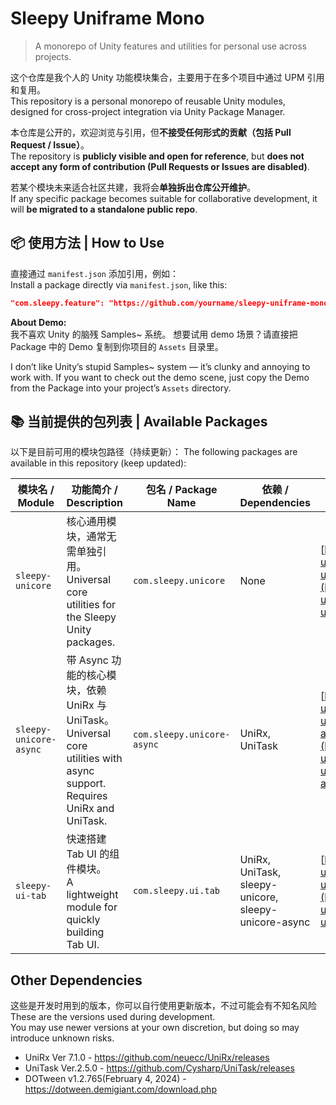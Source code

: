 # Sleepy Uniframe Mono

> A monorepo of Unity features and utilities for personal use across projects.

这个仓库是我个人的 Unity 功能模块集合，主要用于在多个项目中通过 UPM 引用和复用。  
This repository is a personal monorepo of reusable Unity modules, designed for cross-project integration via Unity Package Manager.

本仓库是公开的，欢迎浏览与引用，但**不接受任何形式的贡献（包括 Pull Request / Issue）**。  
The repository is **publicly visible and open for reference**, but **does not accept any form of contribution (Pull Requests or Issues are disabled)**.

若某个模块未来适合社区共建，我将会**单独拆出仓库公开维护**。  
If any specific package becomes suitable for collaborative development, it will **be migrated to a standalone public repo**.

## 📦 使用方法 | How to Use

直接通过 `manifest.json` 添加引用，例如：  
Install a package directly via `manifest.json`, like this:
```json
"com.sleepy.feature": "https://github.com/yourname/sleepy-uniframe-mono.git?path=sleepy-uniframe-mono_unity/Assets/[feature_path]"   
```

**About Demo:**    
我不喜欢 Unity 的脑残 Samples~ 系统。
想要试用 demo 场景？请直接把 Package 中的 Demo 复制到你项目的 `Assets` 目录里。

I don’t like Unity’s stupid Samples~ system — it’s clunky and annoying to work with.
If you want to check out the demo scene, just copy the Demo from the Package into your project’s `Assets` directory.

## 📚 当前提供的包列表 | Available Packages

以下是目前可用的模块包路径（持续更新）：
The following packages are available in this repository (keep updated):


| 模块名 / Module        | 功能简介 / Description                                                                                                       | 包名 / Package Name        | 依赖 / Dependencies | Git 地址 / Git URL                                                                                                                                                                                                                |
| ---------------------- | ---------------------------------------------------------------------------------------------------------------------------- | -------------------------- | ------------------- | --------------------------------------------------------------------------------------------------------------------------------------------------------------------------------------------------------------------------------- |
| `sleepy-unicore`       | 核心通用模块，通常无需单独引用。<br>Universal core utilities for the Sleepy Unity packages.                                  | `com.sleepy.unicore`       | None           | [https://github.com/hangekinobaka/sleepy-uniframe-mono.git?path=sleepy-uniframe-mono\_unity/Assets/unicore](https://github.com/hangekinobaka/sleepy-uniframe-mono.git?path=sleepy-uniframe-mono_unity/Assets/unicore)             |
| `sleepy-unicore-async` | 带 Async 功能的核心模块，依赖 UniRx 与 UniTask。<br>Universal core utilities with async support. Requires UniRx and UniTask. | `com.sleepy.unicore-async` | UniRx, UniTask      | [https://github.com/hangekinobaka/sleepy-uniframe-mono.git?path=sleepy-uniframe-mono\_unity/Assets/unicore-async](https://github.com/hangekinobaka/sleepy-uniframe-mono.git?path=sleepy-uniframe-mono_unity/Assets/unicore-async) |
| `sleepy-ui-tab`        | 快速搭建 Tab UI 的组件模块。<br>A lightweight module for quickly building Tab UI.                                            | `com.sleepy.ui.tab`        | UniRx, UniTask, sleepy-unicore, sleepy-unicore-async             | [https://github.com/hangekinobaka/sleepy-uniframe-mono.git?path=sleepy-uniframe-mono\_unity/Assets/ui/tab](https://github.com/hangekinobaka/sleepy-uniframe-mono.git?path=sleepy-uniframe-mono_unity/Assets/ui/tab)               |


## Other Dependencies


这些是开发时用到的版本，你可以自行使用更新版本，不过可能会有不知名风险      
These are the versions used during development.   
You may use newer versions at your own discretion, but doing so may introduce unknown risks.   

- UniRx Ver 7.1.0 - https://github.com/neuecc/UniRx/releases
- UniTask Ver.2.5.0 - https://github.com/Cysharp/UniTask/releases
- DOTween v1.2.765(February 4, 2024) - https://dotween.demigiant.com/download.php
